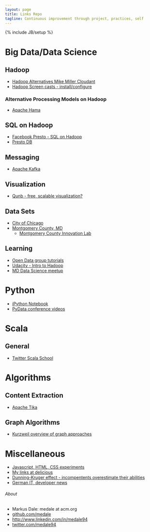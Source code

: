 ```yaml
---
layout: page
title: Links Repo
tagline: Continuous improvement through project, practices, self
---
```

{% include JB/setup %}

# Big Data/Data Science

## Hadoop
* [Hadoop Alternatives Mike Miller Cloudant](http://gigaom.com/2012/07/07/why-the-days-are-numbered-for-hadoop-as-we-know-it/)
* [Hadoop Screen casts - install/configure](http://www.hadoopscreencasts.com/)

### Alternative Processing Models on Hadoop
* [Apache Hama](http://hama.apache.org/)

## SQL on Hadoop
* [Facebook Presto - SQL on Hadoop](http://gigaom.com/2013/11/06/facebook-open-sources-its-sql-on-hadoop-engine-and-the-web-rejoices/)
* [Presto DB](http://prestodb.io/)

## Messaging
* [Apache Kafka](http://kafka.apache.org/)

## Visualization
* [Qunb - free, scalable visualization?](http://www.qunb.com/)

## Data Sets
* [City of Chicago](https://data.cityofchicago.org/)
* [Montgomery County, MD](https://data.montgomerycountymd.gov/)
    * [Montgomery County Innovation Lab](https://data.montgomerycountymd.gov/)

## Learning
* [Open Data group tutorials](http://tutorials.opendatagroup.com/)
* [Udacity - Intro to Hadoop](https://www.udacity.com/course/ud617)
* [MD Data Science meetup](http://www.meetup.com/Data-Science-MD/)

# Python
* [iPython Notebook](http://ipython.org/)
* [PyData conference videos](http://vimeo.com/pydata/)

# Scala

## General
* [Twitter Scala School](http://twitter.github.io/scala_school/)

# Algorithms

## Content Extraction
* [Apache Tika](http://tika.apache.org/)

## Graph Algorithms
* [Kurzweil overview of graph approaches](http://www.kurzweilai.net/a-simplified-graphical-approach-to-machine-learning)

# Miscellaneous
* [Javascript, HTML, CSS experiments](http://jsfiddle.net/)
* [My links at delicious](https://delicious.com/medale94)
* [Dunning-Kruger effect - incompentents overestimate their abilities](http://en.wikipedia.org/wiki/Dunning%E2%80%93Kruger_effect)
* [German IT, developer news](http://www.heise.de/)

<h6>About</h6>
   <ul>
     <li class="contact">Markus Dale: medale at acm.org</li>
     <li class="github"><a href="http://github.com/medale/" rel="me">github.com/medale</a></li>
     <li class="linkedin"><a href="http://www.linkedin.com/in/medale94" rel="me">http://www.linkedin.com/in/medale94</a></li>
     <li class="twitter"><a href="http://twitter.com/medale94/" rel="me">twitter.com/medale94</a></li>
   </ul>
